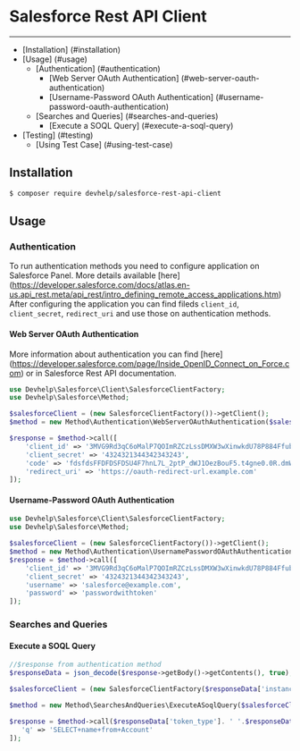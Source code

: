 # Salesforce Rest API Client
------------

* [Installation] (#installation)
* [Usage] (#usage)
    * [Authentication] (#authentication)
        * [Web Server OAuth Authentication] (#web-server-oauth-authentication)
        * [Username-Password OAuth Authentication] (#username-password-oauth-authentication)
    * [Searches and Queries] (#searches-and-queries)
        * [Execute a SOQL Query] (#execute-a-soql-query)
* [Testing] (#testing)
    * [Using Test Case] (#using-test-case)
    
## Installation

```sh
$ composer require devhelp/salesforce-rest-api-client
```

## Usage

### Authentication

To run authentication methods you need to configure application on Salesforce Panel. 
More details available [here] (https://developer.salesforce.com/docs/atlas.en-us.api_rest.meta/api_rest/intro_defining_remote_access_applications.htm)
After configuring the application you can find fileds `client_id`, `client_secret`, `redirect_uri` and use those on authentication methods.

#### Web Server OAuth Authentication

More information about authentication you can find [here] (https://developer.salesforce.com/page/Inside_OpenID_Connect_on_Force.com) 
or in Salesforce Rest API documentation. 

```php
use Devhelp\Salesforce\Client\SalesforceClientFactory;
use Devhelp\Salesforce\Method;

$salesforceClient = (new SalesforceClientFactory())->getClient();
$method = new Method\Authentication\WebServerOAuthAuthentication($salesforceClient);

$response = $method->call([
    'client_id' => '3MVG9Rd3qC6oMalP7QOImRZCzLssDMXW3wXinwkdU78P884FfubCsyxWY1bFBjjGsd1jL.P7vTMRCWwcXidZO',
    'client_secret' => '4324321344342343243',
    'code' => 'fdsfdsFFDFDSFDSU4F7hnL7L_2ptP_dWJ1OezBouF5.t4gne0.0R.dmWrkceHw==',
    'redirect_uri' => 'https://oauth-redirect-url.example.com'
]);

```

#### Username-Password OAuth Authentication

```php
use Devhelp\Salesforce\Client\SalesforceClientFactory;
use Devhelp\Salesforce\Method;

$salesforceClient = (new SalesforceClientFactory())->getClient();
$method = new Method\Authentication\UsernamePasswordOAuthAuthentication($this->getSalesforceClientMock('35.0'));
$response = $method->call([
    'client_id' => '3MVG9Rd3qC6oMalP7QOImRZCzLssDMXW3wXinwkdU78P884FfubCsyxWY1bFBjjGsd1jL.P7vTMRCWwcXidZO',
    'client_secret' => '4324321344342343243',
    'username' => 'salesforce@example.com',
    'password' => 'passwordwithtoken'
]);
```
### Searches and Queries

#### Execute a SOQL Query

```php
//$response from authentication method
$responseData = json_decode($response->getBody()->getContents(), true); 

$salesforceClient = (new SalesforceClientFactory($responseData['instance_url']))->getClient();

$method = new Method\SearchesAndQueries\ExecuteASoqlQuery($salesforceClient);

$response = $method->call($responseData['token_type']. ' '.$responseData['access_token'], [
   'q' => 'SELECT+name+from+Account'
]);
```